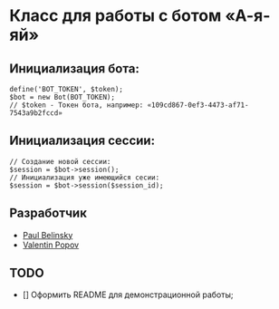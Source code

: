 # Класс для работы с ботом «А-я-яй»
## Инициализация бота:
```
define('BOT_TOKEN', $token);
$bot = new Bot(BOT_TOKEN);
// $token - Токен бота, например: «109cd867-0ef3-4473-af71-7543a9b2fccd»
```

## Инициализация сессии:
```
// Создание новой сессии:
$session = $bot->session();
// Инициализация уже имеющийся сесии:
$session = $bot->session($session_id);
```
## Разработчик
- [Paul Belinsky](https://vk.com/vskyd1)
- [Valentin Popov](https://vk.com/valentineus)

## TODO
- [] Оформить README для демонстрационной работы;
